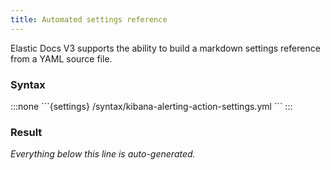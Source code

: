 ```yaml
---
title: Automated settings reference
---
```


Elastic Docs V3 supports the ability to build a markdown settings reference from a YAML source file.

### Syntax

:::none
\`\`\`\{settings} /syntax/kibana-alerting-action-settings.yml
\`\`\`
:::

### Result

_Everything below this line is auto-generated._

```{settings} /syntax/kibana-alerting-action-settings.yml
```
